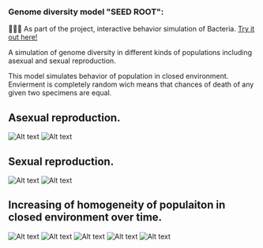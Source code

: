 ### Genome diversity model "SEED ROOT":

🔵🔴🔵
As part of the project, interactive behavior simulation of Bacteria.
[Try it out here!](https://bohdandrahan.github.io/Genome-diversity-model-Seed-Root/)


A simulation of genome diversity in different kinds of populations including asexual and sexual reproduction.

This model simulates behavior of population in closed environment.
Envierment is completely random wich means that chances of death of any given two specimens are equal.

## Asexual reproduction.
![Alt text](charts/Autogamy_1.svg)
![Alt text](charts/Autogamy_2.svg)

## Sexual reproduction.
![Alt text](charts/Sexual_reproduction_1.svg)
![Alt text](charts/Sexual_reproduction_2.svg)

## Increasing of homogeneity of populaiton in closed environment over time.
![Alt text](charts/Genes_0.svg)
![Alt text](charts/Genes_50.svg)
![Alt text](charts/Genes_100.svg)
![Alt text](charts/Genes_150.svg)
![Alt text](charts/Genes_200.svg)
